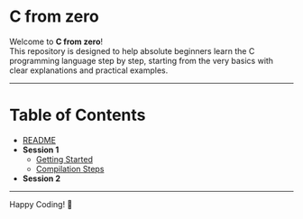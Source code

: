 # C from zero

Welcome to **C from zero**!  
This repository is designed to help absolute beginners learn the C programming language step by step, starting from the very basics with clear explanations and practical examples.

---
# Table of Contents

- [README](README.md)
- **Session 1**
  - [Getting Started](session1/1-getting-started.md)
  - [Compilation Steps](session1/2-compilation.md)
- **Session 2**

---

Happy Coding! 🚦
